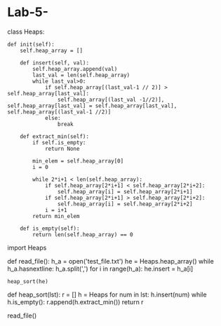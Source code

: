 # Lab-5-
class Heaps:

    def init(self):
        self.heap_array = []

        def insert(self, val):
            self.heap_array.append(val)
            last_val = len(self.heap_array)
            while last_val>0:
                if self.heap_array[(last_val-1 // 2)] > self.heap_array[last_val]:
                    self.heap_array[(last_val -1//2)], self.heap_array[last_val] = self.heap_array[last_val], self.heap_array[(last_val-1 //2)]
                else:
                    break

        def extract_min(self):
            if self.is_empty:
                return None

            min_elem = self.heap_array[0]
            i = 0

            while 2*i+1 < len(self.heap_array):
                if self.heap_array[2*i+1] < self.heap_array[2*i+2]:
                    self.heap_array[i] = self.heap_array[2*i+1]
                if self.heap_array[2*i+1] > self.heap_array[2*i+2]:
                    self.heap_array[i] = self.heap_array[2*i+2]
                i = i+1
            return min_elem

        def is_empty(self):
            return len(self.heap_array) == 0

import Heaps


def read_file():
    h_a = open('test_file.txt')
    he = Heaps.heap_array()
    while h_a.hasnextline:
        h_a.split(',')
        for i in range(h_a):
            he.insert = h_a[i]

    heap_sort(he)


def heap_sort(lst):
    r = []
    h = Heaps
    for num in lst:
        h.insert(num)
    while h.is_empty():
        r.append(h.extract_min())
    return r


read_file()
